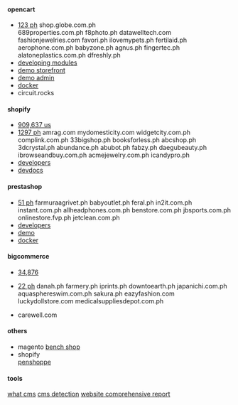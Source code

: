 #### opencart 
  - [123 ph](https://trends.builtwith.com/websitelist/OpenCart/Philippines)
      shop.globe.com.ph  
      689properties.com.ph
      f8photo.ph
      datawelltech.com
      fashionjewelries.com
      favori.ph
      ilovemypets.ph
      fertilaid.ph
      aerophone.com.ph
      babyzone.ph
      agnus.ph
      fingertec.ph
      alatoneplastics.com.ph
      dfreshly.ph
  - [developing modules](http://docs.opencart.com/en-gb/developer/module/)    
  - [demo storefront](https://demo.opencart.com/)
  - [demo admin](https://demo.opencart.com/admin/)
  - [docker](https://hub.docker.com/r/vimagick/opencart/)
  - circuit.rocks 


#### shopify 
  - [909,637 us](https://trends.builtwith.com/shop/Shopify/United-States)
  - [1297 ph](https://trends.builtwith.com/websitelist/Shopify/Philippines)
      amrag.com
      mydomesticity.com
      widgetcity.com.ph
      complink.com.ph
      33bigshop.ph
      booksforless.ph
      abcshop.ph
      3dcrystal.ph
      abundance.ph
      abubot.ph
      fabzy.ph
      daegubeauty.ph
      ibrowseandbuy.com.ph
      acmejewelry.com.ph
      icandypro.ph
  - [developers](https://shopify.dev/concepts/shopify-introduction)
  - [devdocs](https://devdocs.prestashop.com/1.7/basics/introduction/)

#### prestashop
  - [51 ph](https://trends.builtwith.com/websitelist/PrestaShop/Philippines)
      farmuraagrivet.ph
      babyoutlet.ph
      feral.ph
      in2it.com.ph
      instant.com.ph
      allheadphones.com.ph
      benstore.com.ph
      jbsports.com.ph
      onlinestore.fvp.ph
      jetclean.com.ph
  - [developers](https://www.prestashop.com/en/developers)
  - [demo](https://demo.prestashop.com/#/en/front)
  - [docker](https://github.com/yobasystems/alpine-prestashop)

#### bigcommerce 
  - [34,876](https://trends.builtwith.com/shop/BigCommerce/United-States)
  - [22 ph](https://trends.builtwith.com/websitelist/BigCommerce/Philippines)
      danah.ph
      farmery.ph
      iprints.ph
      downtoearth.ph
      japanichi.com.ph
      aquasphereswim.com.ph
      sakura.ph
      eazyfashion.com
      luckydollstore.com
      medicalsuppliesdepot.com.ph

  - carewell.com

#### others
  - magento
      [bench shop](https://shop.bench.com.ph/)
  - shopify  
      [penshoppe](https://www.penshoppe.com/) 

#### tools
[what cms](https://whatcms.org/?s=www.penshoppe.com)
[cms detection](https://whatcms.org/Content-Management-Systems)
[website comprehensive report](https://www.cubdomain.com/)


